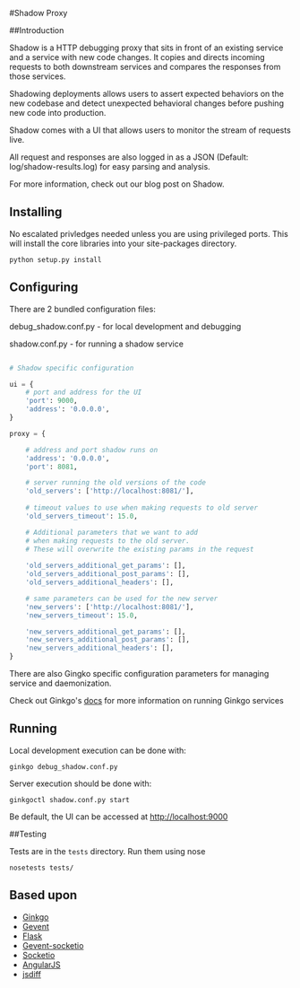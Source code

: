 
#Shadow Proxy

##Introduction

Shadow is a HTTP debugging proxy that sits in front of an existing service and a service with new code changes. It copies and directs incoming requests to both downstream services and compares the responses from those services.

Shadowing deployments allows users to assert expected behaviors on the new codebase and detect unexpected behavioral changes before pushing new code into production.

Shadow comes with a UI that allows users to monitor the stream of requests live.

All request and responses are also logged in as a JSON (Default: log/shadow-results.log) for easy parsing and analysis.

For more information, check out our blog post on Shadow. 

## Installing

No escalated privledges needed unless you are using privileged ports.  This will install the core libraries into your site-packages directory.

	python setup.py install

## Configuring

There are 2 bundled configuration files:

debug_shadow.conf.py - for local development and debugging

shadow.conf.py - for running a shadow service

```python 

# Shadow specific configuration

ui = {
	# port and address for the UI
    'port': 9000, 
    'address': '0.0.0.0',
}

proxy = {

    # address and port shadow runs on
    'address': '0.0.0.0',
    'port': 8081,

	# server running the old versions of the code
    'old_servers': ['http://localhost:8081/'],
    
    # timeout values to use when making requests to old server
    'old_servers_timeout': 15.0,

	# Additional parameters that we want to add 
	# when making requests to the old server.
	# These will overwrite the existing params in the request
	
    'old_servers_additional_get_params': [],
    'old_servers_additional_post_params': [],
    'old_servers_additional_headers': [],

	# same parameters can be used for the new server
    'new_servers': ['http://localhost:8081/'],
    'new_servers_timeout': 15.0,

    'new_servers_additional_get_params': [],
    'new_servers_additional_post_params': [],
    'new_servers_additional_headers': [],
}

```
	
There are also Gingko specific configuration parameters for managing service and daemonization. 

Check out Ginkgo's [docs](http://ginkgo.readthedocs.org/en/latest/index.html) for more information on running Ginkgo services

## Running

Local development execution can be done with:

    ginkgo debug_shadow.conf.py

Server execution should be done with:

    ginkgoctl shadow.conf.py start

Be default, the UI can be accessed at [http://localhost:9000](http://localhost:9000)

##Testing

Tests are in the `tests` directory.  Run them using nose

    nosetests tests/


## Based upon

* [Ginkgo](https://github.com/progrium/ginkgo)
* [Gevent](http://www.gevent.org/)
* [Flask](http://flask.pocoo.org/)
* [Gevent-socketio](https://github.com/abourget/gevent-socketio)
* [Socketio](http://socket.io/)
* [AngularJS](http://angularjs.org/)
* [jsdiff](https://github.com/kpdecker/jsdiff)

